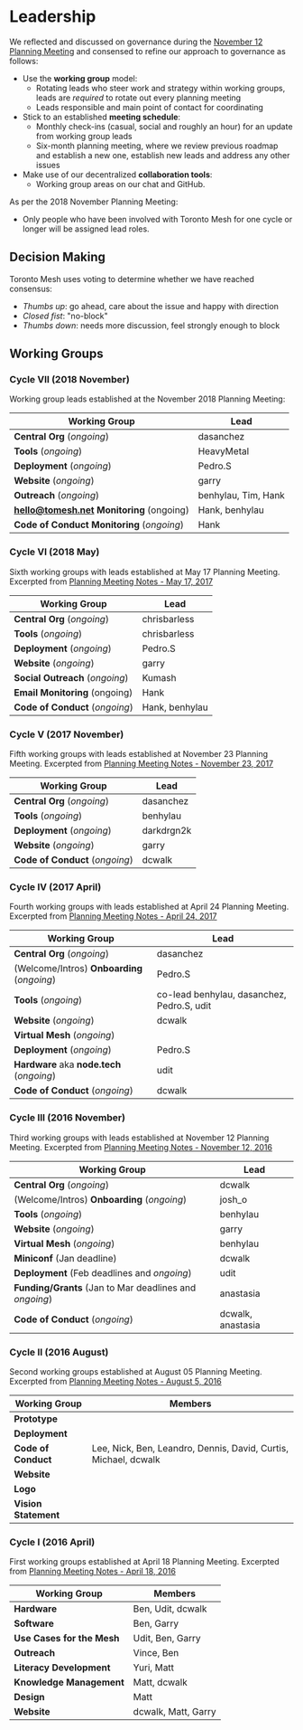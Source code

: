 # Leadership

We reflected and discussed on governance during the [November 12 Planning Meeting](https://github.com/tomeshnet/documents/blob/master/meeting_notes/20161112_planning-meeting-notes.md) and consensed to refine our approach to governance as follows:

- Use the **working group** model:
  - Rotating leads who steer work and strategy within working groups, leads are _required_ to rotate out every planning meeting
  - Leads responsible and main point of contact for coordinating
- Stick to an established **meeting schedule**:
  - Monthly check-ins (casual, social and roughly an hour) for an update from working group leads
  - Six-month planning meeting, where we review previous roadmap and establish a new one, establish new leads and address any other issues
- Make use of our decentralized **collaboration tools**:
  - Working group areas on our chat and GitHub.

As per the 2018 November Planning Meeting:

- Only people who have been involved with Toronto Mesh for one cycle or longer will be assigned lead roles.

## Decision Making

Toronto Mesh uses voting to determine whether we have reached consensus:

- _Thumbs up_: go ahead, care about the issue and happy with direction
- _Closed fist_: "no-block"
- _Thumbs down_: needs more discussion, feel strongly enough to block

## Working Groups

### Cycle VII (2018 November)

Working group leads established at the November 2018 Planning Meeting:

| Working Group | Lead |
| --- | --- |
| **Central Org** (_ongoing_) | dasanchez |
| **Tools** (_ongoing_) | HeavyMetal |
| **Deployment** (_ongoing_) | Pedro.S |
| **Website** (_ongoing_) | garry |
| **Outreach** (_ongoing_) | benhylau, Tim, Hank |
| **hello@tomesh.net Monitoring** (ongoing) | Hank, benhylau |
| **Code of Conduct Monitoring** (_ongoing_) | Hank |

### Cycle VI (2018 May)

Sixth working groups with leads established at May 17 Planning Meeting.
Excerpted from [Planning Meeting Notes - May 17, 2017](https://github.com/tomeshnet/documents/blob/master/meeting_notes/20180517_planning-meeting-notes.md)

| Working Group | Lead |
| --- | --- |
| **Central Org** (_ongoing_) | chrisbarless |
| **Tools** (_ongoing_) | chrisbarless |
| **Deployment** (_ongoing_) | Pedro.S |
| **Website** (_ongoing_) | garry |
| **Social Outreach** (_ongoing_) | Kumash |
| **Email Monitoring** (ongoing) | Hank |
| **Code of Conduct** (_ongoing_) | Hank, benhylau |

### Cycle V (2017 November)

Fifth working groups with leads established at November 23 Planning Meeting.
Excerpted from [Planning Meeting Notes - November 23, 2017](https://github.com/tomeshnet/documents/blob/master/meeting_notes/20171123_planning-meeting-notes.md)

| Working Group | Lead |
| --- | --- |
| **Central Org** (_ongoing_) | dasanchez |
| **Tools** (_ongoing_) | benhylau |
| **Deployment** (_ongoing_) | darkdrgn2k |
| **Website** (_ongoing_) | garry |
| **Code of Conduct** (_ongoing_) | dcwalk |

### Cycle IV (2017 April)

Fourth working groups with leads established at April 24 Planning Meeting.
Excerpted from [Planning Meeting Notes - April 24, 2017](https://github.com/tomeshnet/documents/blob/master/meeting_notes/20170424_planning-meeting-notes.md)

| Working Group | Lead |
| --- | --- |
| **Central Org** (_ongoing_) | dasanchez |
| (Welcome/Intros) **Onboarding** (_ongoing_) | Pedro.S |
| **Tools** (_ongoing_) | co-lead benhylau, dasanchez, Pedro.S, udit |
| **Website** (_ongoing_) | dcwalk |
| **Virtual Mesh** (_ongoing_) |  |
| **Deployment** (_ongoing_) | Pedro.S |
| **Hardware** aka **node.tech** (_ongoing_) | udit |
| **Code of Conduct** (_ongoing_) | dcwalk |

### Cycle III (2016 November)

Third working groups with leads established at November 12 Planning Meeting.
Excerpted from [Planning Meeting Notes - November 12, 2016](https://github.com/tomeshnet/documents/blob/master/meeting_notes/20161112_planning-meeting-notes.md)

| Working Group | Lead |
| --- | --- |
| **Central Org** (_ongoing_) | dcwalk |
| (Welcome/Intros) **Onboarding** (_ongoing_) | josh_o |
| **Tools** (_ongoing_) | benhylau |
| **Website** (_ongoing_) | garry |
| **Virtual Mesh** (_ongoing_) | benhylau |
| **Miniconf** (Jan deadline) | dcwalk |
| **Deployment** (Feb deadlines and _ongoing_) | udit |
| **Funding/Grants** (Jan to Mar deadlines and _ongoing_) | anastasia |
| **Code of Conduct** (_ongoing_) | dcwalk, anastasia |

### Cycle II (2016 August)

Second working groups established at August 05 Planning Meeting.
Excerpted from [Planning Meeting Notes - August 5, 2016](https://github.com/tomeshnet/documents/blob/master/meeting_notes/20160805_planning-meeting-notes.md)

| Working Group | Members |
| --- | --- |
| **Prototype** | |
| **Deployment** | |
| **Code of Conduct** | Lee, Nick, Ben, Leandro, Dennis, David, Curtis, Michael, dcwalk |
| **Website** | |
| **Logo** | |
| **Vision Statement** | |

### Cycle I (2016 April)

First working groups established at April 18 Planning Meeting.
Excerpted from [Planning Meeting Notes - April 18, 2016](https://github.com/tomeshnet/documents/blob/master/meeting_notes/20160418_meeting-notes.md)

| Working Group | Members |
| --- | --- |
| **Hardware** | Ben, Udit, dcwalk |
| **Software** | Ben, Garry |
| **Use Cases for the Mesh** | Udit, Ben, Garry |
| **Outreach** | Vince, Ben |
| **Literacy Development** | Yuri, Matt |
| **Knowledge Management** | Matt, dcwalk |
| **Design** | Matt |
| **Website** | dcwalk, Matt, Garry |
